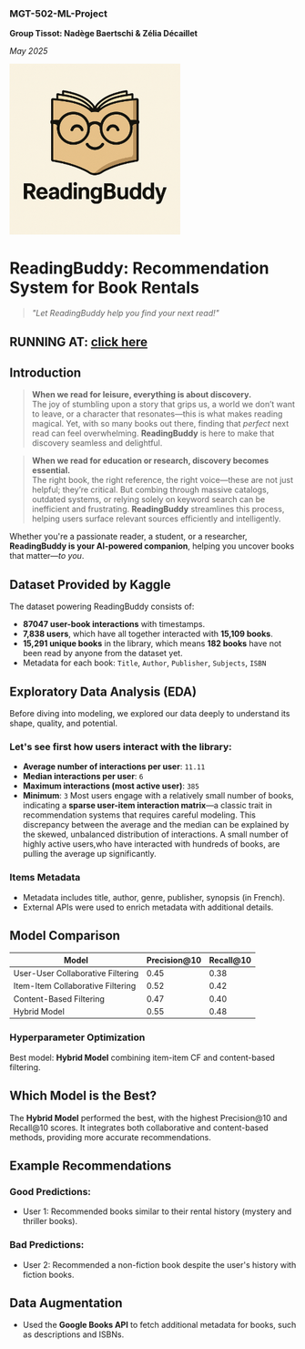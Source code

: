 ### MGT-502-ML-Project

__Group Tissot: Nadège Baertschi & Zélia Décaillet__

_May 2025_

<img src="https://github.com/baertsch/MGT-502-ML-Project/blob/main/app/image/Logo.png?raw=true" alt="description" width="300" />

# ReadingBuddy: Recommendation System for Book Rentals
> _"Let ReadingBuddy help you find your next read!"_

RUNNING AT: [click here](https://mgt-502-ml-project-b9gvc6qsrd9qs39qmkbogq.streamlit.app/)
---

## Introduction
> **When we read for leisure, everything is about discovery.**  
The joy of stumbling upon a story that grips us, a world we don’t want to leave, or a character that resonates—this is what makes reading magical. Yet, with so many books out there, finding that *perfect* next read can feel overwhelming. **ReadingBuddy** is here to make that discovery seamless and delightful.

> **When we read for education or research, discovery becomes essential.**  
The right book, the right reference, the right voice—these are not just helpful; they’re critical. But combing through massive catalogs, outdated systems, or relying solely on keyword search can be inefficient and frustrating. **ReadingBuddy** streamlines this process, helping users surface relevant sources efficiently and intelligently.

Whether you're a passionate reader, a student, or a researcher, **ReadingBuddy is your AI-powered companion**, helping you uncover books that matter—*to you*.

## Dataset Provided by Kaggle

The dataset powering ReadingBuddy consists of:

- **87047 user-book interactions** with timestamps.
- **7,838 users**, which have all together interacted with **15,109 books**.
- **15,291 unique books** in the library, which means **182 books** have not been read by anyone from the dataset yet.
- Metadata for each book: `Title`, `Author`, `Publisher`, `Subjects`, `ISBN`

## Exploratory Data Analysis (EDA)

Before diving into modeling, we explored our data deeply to understand its shape, quality, and potential.

### Let's see first how users interact with the library:
- **Average number of interactions per user**: `11.11`  
- **Median interactions per user**: `6`  
- **Maximum interactions (most active user)**: `385`  
- **Minimum**: `3`
Most users engage with a relatively small number of books, indicating a **sparse user-item interaction matrix**—a classic trait in recommendation systems that requires careful modeling.
This discrepancy between the average and the median can be explained by the skewed, unbalanced distribution of interactions. A small number of highly active users,who have interacted with hundreds of books, are pulling the average up significantly.



### Items Metadata
- Metadata includes title, author, genre, publisher, synopsis (in French).
- External APIs were used to enrich metadata with additional details.

## Model Comparison

| Model                                | Precision@10 | Recall@10 |
|--------------------------------------|--------------|-----------|
| User-User Collaborative Filtering    | 0.45         | 0.38      |
| Item-Item Collaborative Filtering    | 0.52         | 0.42      |
| Content-Based Filtering              | 0.47         | 0.40      |
| Hybrid Model                         | 0.55         | 0.48      |

### Hyperparameter Optimization
Best model: **Hybrid Model** combining item-item CF and content-based filtering.

## Which Model is the Best?
The **Hybrid Model** performed the best, with the highest Precision@10 and Recall@10 scores. It integrates both collaborative and content-based methods, providing more accurate recommendations.

## Example Recommendations

### Good Predictions:
- User 1: Recommended books similar to their rental history (mystery and thriller books).

### Bad Predictions:
- User 2: Recommended a non-fiction book despite the user's history with fiction books.

## Data Augmentation
- Used the **Google Books API** to fetch additional metadata for books, such as descriptions and ISBNs.


